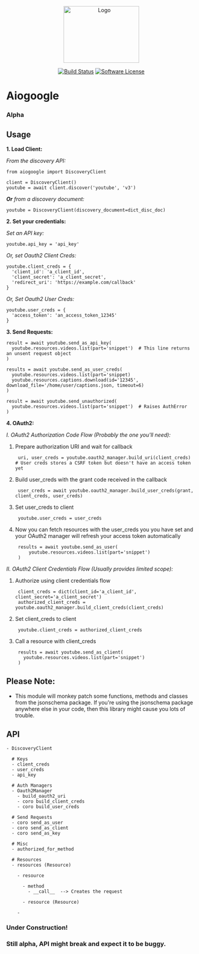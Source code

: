 <p align="center">
  <img src="https://i2.wp.com/googlediscovery.com/wp-content/uploads/google-developers.png" alt="Logo" title="Aiogoogle" height="150" width="200"/>
  <p align="center">
    <a href="https://travis-ci.org/omarryhan/aiogoogle"><img alt="Build Status" src="https://travis-ci.org/omarryhan/aiogoogle.svg?branch=master"></a>
    <a href="https://github.com/omarryhan/aiogoogle"><img alt="Software License" src="https://img.shields.io/badge/license-GNU-brightgreen.svg?style=flat-square"></a>
  </p>
</p>

# Aiogoogle
### **Alpha**

## Usage

**1. Load Client:**

*From the discovery API:*

    from aiogoogle import DiscoveryClient

    client = DiscoveryClient()
    youtube = await client.discover('youtube', 'v3')

***Or** from a discovery document:*

    youtube = DiscoveryClient(discovery_document=dict_disc_doc)

**2. Set your credentials:**

*Set an API key:*

    youtube.api_key = 'api_key'

*Or, set Oauth2 Client Creds:*

    youtube.client_creds = {
      'client_id': 'a_client_id',
      'client_secret': 'a_client_secret',
      'redirect_uri': 'https://example.com/callback'
    }

*Or, Set Oauth2 User Creds:*

    youtube.user_creds = {
      'access_token': 'an_access_token_12345'
    }

**3. Send Requests:**

    result = await youtube.send_as_api_key(
      youtube.resources.videos.list(part='snippet')  # This line returns an unsent request object
    )

    results = await youtube.send_as_user_creds(
      youtube.resources.videos.list(part='snippet)
      youtube.resources.captions.download(id='12345', download_file='/home/user/captions.json, timeout=6)
    )

    result = await youtube.send_unauthorized(
      youtube.resources.videos.list(part='snippet')  # Raises AuthError
    )

**4. OAuth2:**

*I. OAuth2 Authorization Code Flow (Probably the one you'll need):*

1. Prepare authorization URI and wait for callback

        uri, user_creds = youtube.oauth2_manager.build_uri(client_creds)  # User creds stores a CSRF token but doesn't have an access token yet

2. Build user_creds with the grant code received in the callback

        user_creds = await youtube.oauth2_manager.build_user_creds(grant, client_creds, user_creds)

3. Set user_creds to client

        youtube.user_creds = user_creds

4. Now you can fetch resources with the user_creds you you have set and your OAuth2 manager will refresh your access token automatically

        results = await youtube.send_as_user(
            youtube.resources.videos.list(part='snippet')
        )

*II. OAuth2 Client Credentials Flow (Usually provides limited scope):*

1. Authorize using client credentials flow

        client_creds = dict(client_id='a_client_id', client_secret='a_client_secret')
        authorized_client_creds = youtube.oauth2_manager.build_client_creds(client_creds)

2. Set client_creds to client

        youtube.client_creds = authorized_client_creds

3. Call a resource with client_creds

        results = await youtube.send_as_client(
          youtube.resources.videos.list(part='snippet')
        )

## Please Note:

- This module will monkey patch some functions, methods and classes from the jsonschema package. If you're using the jsonschema package anywhere else in your code, then this library might cause you lots of trouble.

## API

    - DiscoveryClient

      # Keys
      - client_creds
      - user_creds
      - api_key

      # Auth Managers
      - Oauth2Manager
        - build_oauth2_uri
        - coro build_client_creds
        - coro build_user_creds

      # Send Requests
      - coro send_as_user
      - coro send_as_client
      - coro send_as_key

      # Misc
      - authorized_for_method

      # Resources
      - resources (Resource)

        - resource

          - method
            - __call__  --> Creates the request

          - resource (Resource) 

        - 

### Under Construction!
### Still alpha, API might break and expect it to be buggy.